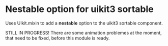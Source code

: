 # Nestable option for uikit3 sortable

Uses UIkit.mixin to add a **nestable** option to the uikit3 sortable component.

STILL IN PROGRESS! There are some animation problemes at the moment, that need 
to be fixed, before this module is ready.
